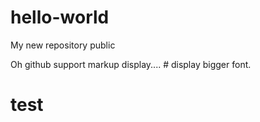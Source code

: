 # hello-world
My new repository public

Oh github support markup display.... # display bigger font.
# test
